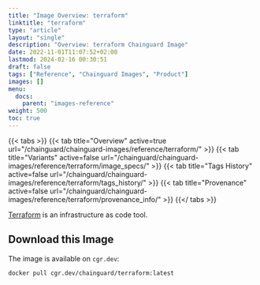 ```yaml
---
title: "Image Overview: terraform"
linktitle: "terraform"
type: "article"
layout: "single"
description: "Overview: terraform Chainguard Image"
date: 2022-11-01T11:07:52+02:00
lastmod: 2024-02-16 00:30:51
draft: false
tags: ["Reference", "Chainguard Images", "Product"]
images: []
menu: 
  docs: 
    parent: "images-reference"
weight: 500
toc: true
---
```


{{< tabs >}}
{{< tab title="Overview" active=true url="/chainguard/chainguard-images/reference/terraform/" >}}
{{< tab title="Variants" active=false url="/chainguard/chainguard-images/reference/terraform/image_specs/" >}}
{{< tab title="Tags History" active=false url="/chainguard/chainguard-images/reference/terraform/tags_history/" >}}
{{< tab title="Provenance" active=false url="/chainguard/chainguard-images/reference/terraform/provenance_info/" >}}
{{</ tabs >}}



<!--overview:start-->
[Terraform](https://github.com/hashicorp/terraform) is an infrastructure as code tool.
<!--overview:end-->

<!--getting:start-->
## Download this Image
The image is available on `cgr.dev`:

```
docker pull cgr.dev/chainguard/terraform:latest
```
<!--getting:end-->

<!--body:start-->
<!--body:end-->

